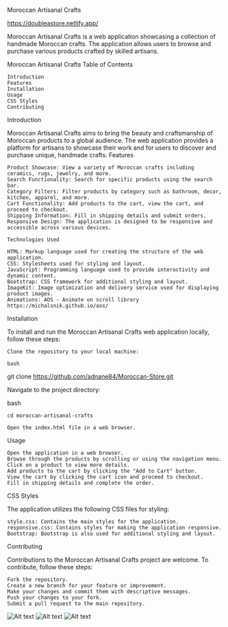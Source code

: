 Moroccan Artisanal Crafts

https://doubleastore.netlify.app/

Moroccan Artisanal Crafts is a web application showcasing a collection of handmade Moroccan crafts. The application allows users to browse and purchase various products crafted by skilled artisans.

Moroccan Artisanal Crafts
Table of Contents

    Introduction
    Features
    Installation
    Usage
    CSS Styles
    Contributing

Introduction

Moroccan Artisanal Crafts aims to bring the beauty and craftsmanship of Moroccan products to a global audience. The web application provides a platform for artisans to showcase their work and for users to discover and purchase unique, handmade crafts.
Features

    Product Showcase: View a variety of Moroccan crafts including ceramics, rugs, jewelry, and more.
    Search Functionality: Search for specific products using the search bar.
    Category Filters: Filter products by category such as bathroom, decor, kitchen, apparel, and more.
    Cart Functionality: Add products to the cart, view the cart, and proceed to checkout.
    Shipping Information: Fill in shipping details and submit orders.
    Responsive Design: The application is designed to be responsive and accessible across various devices.

    Technologies Used

    HTML: Markup language used for creating the structure of the web application.
    CSS: Stylesheets used for styling and layout.
    JavaScript: Programming language used to provide interactivity and dynamic content.
    Bootstrap: CSS framework for additional styling and layout.
    ImageKit: Image optimization and delivery service used for displaying product images.
    Animations: AOS - Animate on scroll library
    https://michalsnik.github.io/aos/ 

Installation

To install and run the Moroccan Artisanal Crafts web application locally, follow these steps:

    Clone the repository to your local machine:

    bash

git clone https://github.com/adnane84/Moroccan-Store.git

Navigate to the project directory:

bash

    cd moroccan-artisanal-crafts

    Open the index.html file in a web browser.

Usage

    Open the application in a web browser.
    Browse through the products by scrolling or using the navigation menu.
    Click on a product to view more details.
    Add products to the cart by clicking the "Add to Cart" button.
    View the cart by clicking the cart icon and proceed to checkout.
    Fill in shipping details and complete the order.

CSS Styles

The application utilizes the following CSS files for styling:

    style.css: Contains the main styles for the application.
    responsive.css: Contains styles for making the application responsive.
    Bootstrap: Bootstrap is also used for additional styling and layout.

Contributing

Contributions to the Moroccan Artisanal Crafts project are welcome. To contribute, follow these steps:

    Fork the repository.
    Create a new branch for your feature or improvement.
    Make your changes and commit them with descriptive messages.
    Push your changes to your fork.
    Submit a pull request to the main repository.


![Alt text](/assets/Screenshot1.png?raw=true "Home")
![Alt text](/assets/Screenshot2.png?raw=true "About")
![Alt text](/assets/Screenshot3.png?raw=true "Store")